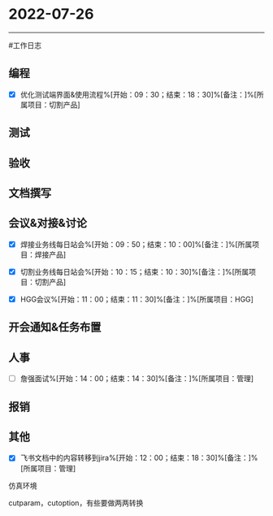 # 2022-07-26 

---

#工作日志

## 编程
- [x] 优化测试端界面&使用流程%[开始：09：30；结束：18：30]%[备注：]%[所属项目：切割产品]


## 测试



## 验收 



## 文档撰写 



## 会议&对接&讨论
- [x] 焊接业务线每日站会%[开始：09：50；结束：10：00]%[备注：]%[所属项目：焊接产品]
- [x] 切割业务线每日站会%[开始：10：15；结束：10：30]%[备注：]%[所属项目：切割产品]
- [x] HGG会议%[开始：11：00；结束：11：30]%[备注：]%[所属项目：HGG]


## 开会通知&任务布置



## 人事
- [ ] 詹强面试%[开始：14：00；结束：14：30]%[备注：]%[所属项目：管理]


## 报销



## 其他
- [x] 飞书文档中的内容转移到jira%[开始：12：00；结束：18：30]%[备注：]%[所属项目：管理]

仿真环境

cutparam，cutoption，有些要做两两转换


